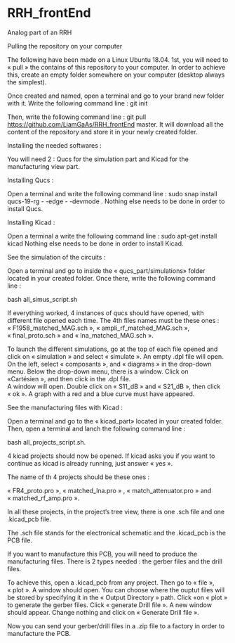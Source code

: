 # RRH_frontEnd
Analog part of an RRH


Pulling the repository on your computer

The following have been made on a Linux Ubuntu 18.04. 
1st, you will need to « pull » the contains of this repository to your computer. In order to achieve this, create an empty folder somewhere on your computer (desktop always the simplest).

Once created and named, open a terminal and go to your brand new folder with it.
Write the following command line : git init
 
Then, write the following command line : git pull https://github.com/LiamGaAs/RRH_frontEnd master. 
It will download all the content of the repository and store it in your newly created folder.


Installing the needed softwares :

You will need 2 : Qucs for the simulation part and Kicad for the manufacturing view part.




Installing Qucs :

Open a terminal and write the following command line : 
sudo snap install qucs-19-rg - -edge - -devmode .
Nothing else needs to be done in order to install Qucs.




Installing Kicad :

Open a terminal a write the following command line : 
sudo apt-get install kicad
Nothing else needs to be done in order to install Kicad.




See the simulation of the circuits : 

Open a terminal and go to inside the « qucs_part/simulations» folder located in your created folder.
Once there, write the following command line : 

bash all_simus_script.sh

If everything worked, 4 instances of qucs should have opened, with different file opened each time.
The 4th files names must be these ones : « F1958_matched_MAG.sch », « ampli_rf_matched_MAG.sch », « final_proto.sch » and « lna_matched_MAG.sch ».

To launch the different simulations, go at the top of each file opened and click on « simulation » and select « simulate ». 
An empty .dpl file will open. On the left, select « composants », and « diagrams » in the drop-down menu. 
Below the drop-down menu, there is a window. Click on «Cartésien », and then click in the .dpl file.  
A window will open. Double click on « S11_dB » and « S21_dB », then click « ok ». 
A graph with a red and a blue curve must have appeared.






See the manufacturing files with Kicad : 

Open a terminal and go to the « kicad_part» located in your created folder. 
Then, open a terminal and lanch the following command line : 

bash all_projects_script.sh. 

4 kicad projects should now be opened. If kicad asks you if you want to continue as kicad is already running, just answer « yes ».

The name of th 4 projects should be these ones : 

« FR4_proto.pro », « matched_lna.pro » , « match_attenuator.pro » and « matched_rf_amp.pro ».

In all these projects, in the project’s tree view,  there is one .sch file and one .kicad_pcb file.

The .sch file stands for the electronical schematic and the .kicad_pcb is the PCB file.

If you want to manufacture this PCB, you will need to produce the manufacturing files. There is 2 types needed : the gerber files and the drill files.

To achieve this, open a .kicad_pcb from any project. Then go to « file », « plot ». A window should open. 
You can choose where the ouptut files will be stored by specifying it in the « Output Directory » path. Click «on « plot » to generate the gerber files. 
Click « generate Drill file ». A new window should appear. Change nothing and click on « Generate Drill file ».

Now you can send your gerber/drill files in a .zip file to a factory in order to manufacture the PCB.

